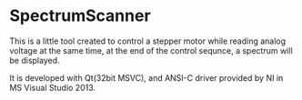 SpectrumScanner
===============

This is a little tool created to control a stepper motor while reading analog voltage at the same time,
at the end of the control sequnce, a spectrum will be displayed.

It is developed with Qt(32bit MSVC), and ANSI-C driver provided by NI in MS Visual Studio 2013.
